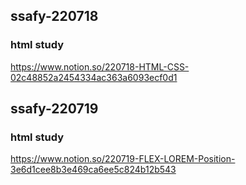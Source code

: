 ## ssafy-220718
### html study
https://www.notion.so/220718-HTML-CSS-02c48852a2454334ac363a6093ecf0d1


## ssafy-220719
### html study
https://www.notion.so/220719-FLEX-LOREM-Position-3e6d1cee8b3e469ca6ee5c824b12b543
